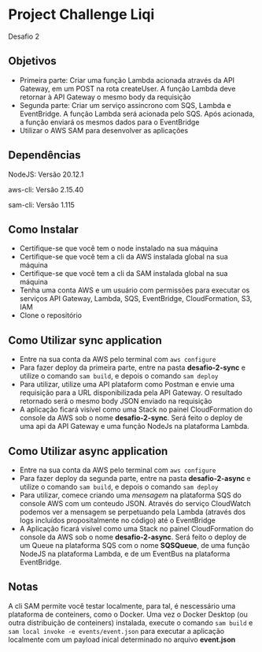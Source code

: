 # Project Challenge Liqi

Desafio 2

## Objetivos

- Primeira parte: Criar uma função Lambda acionada através da API Gateway, em um POST na rota createUser. A função Lambda deve retornar à API Gateway o mesmo body da requisição
- Segunda parte: Criar um serviço assíncrono com SQS, Lambda e EventBridge. A função Lambda será acionada pelo SQS. Após acionada, a função enviará os mesmos dados para o EventBridge
- Utilizar o AWS SAM para desenvolver as aplicações 

## Dependências

NodeJS: Versão 20.12.1

aws-cli: Versão 2.15.40

sam-cli: Versão 1.115

## Como Instalar

- Certifique-se que você tem o node instalado na sua máquina
- Certifique-se que você tem a cli da AWS instalada global na sua máquina
- Certifique-se que você tem a cli da SAM instalada global na sua máquina
- Tenha uma conta AWS e um usuário com permissões para executar os serviços API Gateway, Lambda, SQS, EventBridge, CloudFormation, S3, IAM
- Clone o repositório

## Como Utilizar sync application

- Entre na sua conta da AWS pelo terminal com `aws configure`
- Para fazer deploy da primeira parte, entre na pasta **desafio-2-sync** e utilize o comando `sam build`, e depois o comando `sam deploy`
- Para utilizar, utilize uma API plataform como Postman e envie uma requisição para a URL disponibilizada pela API Gateway. O resultado retornado será o mesmo body JSON enviado na requisição
- A aplicação ficará visível como uma Stack no painel CloudFormation do console da AWS sob o nome **desafio-2-sync**. Será feito o deploy de uma api da API Gateway e uma função NodeJs na plataforma Lambda.

## Como Utilizar async application

- Entre na sua conta da AWS pelo terminal com `aws configure`
- Para fazer deploy da segunda parte, entre na pasta **desafio-2-async** e utilize o comando `sam build`, e depois o comando `sam deploy`
- Para utilizar, comece criando uma *mensagem* na plataforma SQS do console AWS com um conteudo JSON. Através do serviço CloudWatch podemos ver a mensagem se perpetuando pela Lambda (através dos logs incluídos propositalmente no código) até o EventBridge
- A Aplicação ficará visível como uma Stack no painel CloudFormation do console da AWS sob o nome **desafio-2-async**. Será feito o deploy de um Queue na plataforma SQS com o nome **SQSQueue**, de uma função NodeJS na plataforma Lambda, e de um EventBus na plataforma EventBridge.

## Notas

A cli SAM permite você testar localmente, para tal, é nescessário uma plataforma de conteiners, como o Docker. Uma vez o Docker Desktop (ou outra distribuição de conteiners) instalada, execute o comando `sam build` e `sam local invoke -e events/event.json` para executar a aplicação localmente com um payload inical determinado no arquivo **event.json**